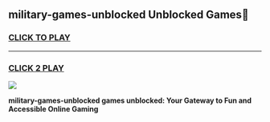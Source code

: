 
## military-games-unblocked Unblocked Games👋
<h3>
<a href="https://news.freeplayer.one?title=military-games-unblocked&ref=16F">CLICK TO PLAY</a></h3>
<hr>

<h3>
<a href="https://news.freeplayer.one?title=military-games-unblocked&ref=16F">CLICK 2 PLAY</a>
  
</h3>

<a href="https://news.freeplayer.one?title=military-games-unblocked&ref=16F/"><img src="https://clearcache.store/games.png"></a>


**military-games-unblocked games unblocked: Your Gateway to Fun and Accessible Online Gaming**
